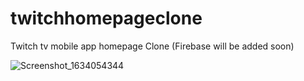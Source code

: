 # twitchhomepageclone
Twitch tv mobile app homepage Clone (Firebase will be added soon)



![Screenshot_1634054344](https://user-images.githubusercontent.com/70948122/136990725-bd7eba40-383d-4ab3-9300-fe0f72043c86.png)
